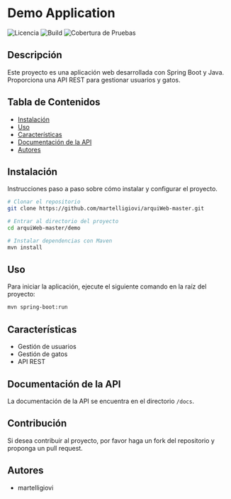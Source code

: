 # Demo Application

![Licencia](https://img.shields.io/badge/licencia-MIT-blue.svg) ![Build](https://img.shields.io/badge/build-passing-brightgreen.svg) ![Cobertura de Pruebas](https://img.shields.io/badge/tests-100%25-success.svg)

## Descripción

Este proyecto es una aplicación web desarrollada con Spring Boot y Java. Proporciona una API REST para gestionar usuarios y gatos.

## Tabla de Contenidos

- [Instalación](#instalación)
- [Uso](#uso)
- [Características](#características)
- [Documentación de la API](#documentación-de-la-api)
- [Autores](#autores)

## Instalación

Instrucciones paso a paso sobre cómo instalar y configurar el proyecto.

```bash
# Clonar el repositorio
git clone https://github.com/martelligiovi/arquiWeb-master.git

# Entrar al directorio del proyecto
cd arquiWeb-master/demo

# Instalar dependencias con Maven
mvn install
```

## Uso

Para iniciar la aplicación, ejecute el siguiente comando en la raíz del proyecto:

```bash
mvn spring-boot:run
```

## Características

- Gestión de usuarios
- Gestión de gatos
- API REST

## Documentación de la API

La documentación de la API se encuentra en el directorio `/docs`.

## Contribución

Si desea contribuir al proyecto, por favor haga un fork del repositorio y proponga un pull request.



## Autores

- martelligiovi

